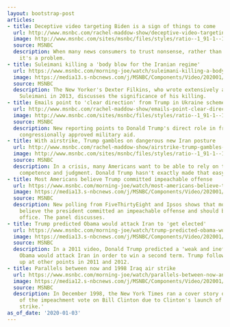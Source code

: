 ```yaml
---
layout: bootstrap-post
articles:
- title: Deceptive video targeting Biden is a sign of things to come
  url: http://www.msnbc.com/rachel-maddow-show/deceptive-video-targeting-biden-sign-things-come
  image: http://www.msnbc.com/sites/msnbc/files/styles/ratio--1_91-1--1200x630/public/gettyimages-589987706.jpg?itok=_hpjBPVZ
  source: MSNBC
  description: When many news consumers to trust nonsense, rather than journalism,
    it's a problem.
- title: Suleimani killing a 'body blow for the Iranian regime'
  url: https://www.msnbc.com/morning-joe/watch/suleimani-killing-a-body-blow-for-the-iranian-regime-75999813996
  image: https://media13.s-nbcnews.com/j/MSNBC/Components/Video/202001/n_mj_dexter_200103_1920x1080.nbcnews-fp-1200-630.jpg
  source: MSNBC
  description: The New Yorker's Dexter Filkins, who wrote extensively about Qassim
    Suleimani in 2013, discusses the significance of his killing.
- title: Emails point to 'clear direction' from Trump in Ukraine scheme
  url: http://www.msnbc.com/rachel-maddow-show/emails-point-clear-direction-trump-ukraine-scheme
  image: http://www.msnbc.com/sites/msnbc/files/styles/ratio--1_91-1--1200x630/public/articles/gettyimages-475548666_copy.jpg?itok=yHuVS0eA
  source: MSNBC
  description: New reporting points to Donald Trump's direct role in freezing the
    congressionally approved military aid.
- title: With airstrike, Trump gambles on dangerous new Iran posture
  url: http://www.msnbc.com/rachel-maddow-show/airstrike-trump-gambles-dangerous-new-iran-posture
  image: http://www.msnbc.com/sites/msnbc/files/styles/ratio--1_91-1--1200x630/public/videos/n_maddow_whoissoleimani_200102_1920x1080.jpg?itok=w2I60_HO
  source: MSNBC
  description: In a crisis, many Americans want to be able to rely on their president's
    competence and judgment. Donald Trump hasn't exactly made that easy.
- title: Most Americans believe Trump committed impeachable offense
  url: https://www.msnbc.com/morning-joe/watch/most-americans-believe-trump-committed-impeachable-offense-75998277810
  image: https://media13.s-nbcnews.com/j/MSNBC/Components/Video/202001/n_mj_polling_200103_1920x1080.nbcnews-fp-1200-630.jpg
  source: MSNBC
  description: New polling from FiveThirtyEight and Ipsos shows that most Americans
    believe the president committed an impeachable offense and should be removed from
    office. The panel discusses.
- title: Trump predicted Obama would attack Iran to 'get elected'
  url: https://www.msnbc.com/morning-joe/watch/trump-predicted-obama-would-attack-iran-to-get-elected-75999813544
  image: https://media13.s-nbcnews.com/j/MSNBC/Components/Video/202001/n_mj_obam_200103_1920x1080.nbcnews-fp-1200-630.jpg
  source: MSNBC
  description: In a 2011 video, Donald Trump predicted a 'weak and ineffective' President
    Obama would attack Iran in order to win a second term. Trump followed this notion
    up at other points in 2011 and 2012.
- title: Parallels between now and 1998 Iraq air strike
  url: https://www.msnbc.com/morning-joe/watch/parallels-between-now-and-1998-iraq-air-strike-75998277700
  image: https://media12.s-nbcnews.com/j/MSNBC/Components/Video/202001/n_mj_ninetyeight_200103_1920x1080.nbcnews-fp-1200-630.jpg
  source: MSNBC
  description: In December 1998, the New York Times ran a cover story on the delay
    of the impeachment vote on Bill Clinton due to Clinton's launch of an 'Iraq air
    strike.'
as_of_date: '2020-01-03'
---
```


